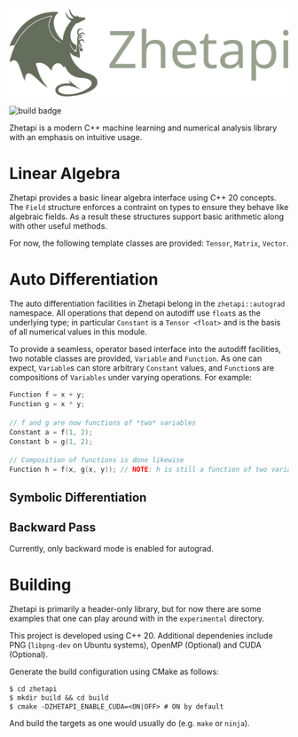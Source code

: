 ![Zhetapi Logo](zhetapi_logo.svg)

![build badge](https://github.com/vedavamadathil/zhetapi/actions/workflows/cmake.yml/badge.svg)

Zhetapi is a modern C++ machine learning and numerical analysis library with an
emphasis on intuitive usage.

# Linear Algebra

Zhetapi provides a basic linear algebra interface using C++ 20 concepts. The
`Field` structure enforces a contraint on types to ensure they behave like
algebraic fields. As a result these structures support basic arithmetic along
with other useful methods.

For now, the following template classes are provided: `Tensor`, `Matrix`,
`Vector`.

# Auto Differentiation

The auto differentiation facilities in Zhetapi belong in the `zhetapi::autograd`
namespace. All operations that depend on autodiff use `float`s as the underlying
type; in particular `Constant` is a `Tensor <float>` and is the basis of all
numerical values in this module.

To provide a seamless, operator based interface into the autodiff facilities,
two notable classes are provided, `Variable` and `Function`. As one can expect,
`Variable`s can store arbitrary `Constant` values, and `Function`s are
compositions of `Variables` under varying operations. For example:

```cpp
Function f = x + y;
Function g = x * y;

// f and g are now functions of *two* variables
Constant a = f(1, 2);
Constant b = g(1, 2);

// Composition of functions is done likewise
Function h = f(x, g(x, y)); // NOTE: h is still a function of two variables
```

## Symbolic Differentiation

## Backward Pass

Currently, only backward mode is enabled for autograd.

# Building

Zhetapi is primarily a header-only library, but for now there are some examples
that one can play around with in the `experimental` directory.

This project is developed using C++ 20. Additional dependenies include PNG
(`libpng-dev` on Ubuntu systems), OpenMP (Optional) and CUDA (Optional).

Generate the build configuration using CMake as follows:

```
$ cd zhetapi
$ mkdir build && cd build
$ cmake -DZHETAPI_ENABLE_CUDA=<ON|OFF> # ON by default
```

And build the targets as one would usually do (e.g. `make` or `ninja`).
